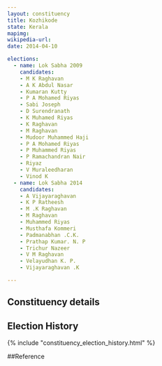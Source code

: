 ```yaml
---
layout: constituency
title: Kozhikode
state: Kerala
mapimg: 
wikipedia-url: 
date: 2014-04-10

elections: 
  - name: Lok Sabha 2009
    candidates: 
    - M K Raghavan 
    - A K Abdul Nasar 
    - Kumaran Kutty 
    - P A Mohamed Riyas 
    - Sabi Joseph 
    - D Surendranath 
    - K Muhamed Riyas 
    - K Raghavan 
    - M Raghavan 
    - Mudoor Muhammed Haji 
    - P A Mohamed Riyas 
    - P Muhammed Riyas 
    - P Ramachandran Nair 
    - Riyaz 
    - V Muraleedharan 
    - Vinod K  
  - name: Lok Sabha 2014
    candidates: 
    - A Vijayaraghavan 
    - K P Ratheesh 
    - M .K Raghavan 
    - M Raghavan 
    - Muhammed Riyas 
    - Musthafa Kommeri 
    - Padmanabhan .C.K. 
    - Prathap Kumar. N. P 
    - Trichur Nazeer 
    - V M Raghavan 
    - Velayudhan K. P. 
    - Vijayaraghavan .K  

---
```


## Constituency details


## Election History
{% include "constituency_election_history.html" %}

##Reference
